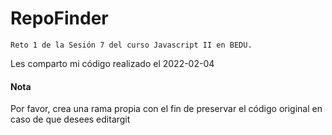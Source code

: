 RepoFinder
=======
```
Reto 1 de la Sesión 7 del curso Javascript II en BEDU.
```

Les comparto mi código realizado el 2022-02-04

#### Nota
Por favor, crea una rama propia con el fin de preservar el código original en caso de que desees editargit